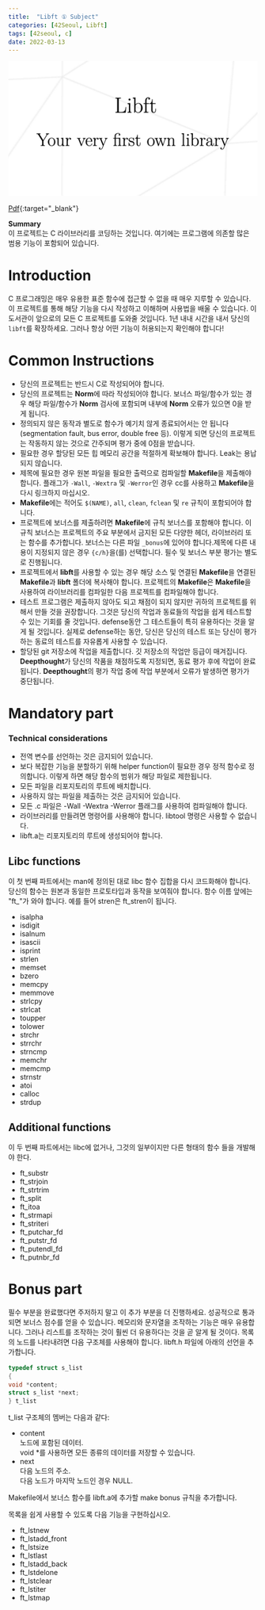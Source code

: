 ```yaml
---
title:  "Libft ① Subject"
categories: [42Seoul, Libft]
tags: [42seoul, c]
date: 2022-03-13
---
```


![thumbnail](/assets/img/42seoul/libft/libft.png)

[Pdf](https://23tae.github.io/assets/file/Libft_en.subject.pdf){:target="_blank"}

**Summary**  
이 프로젝트는 C 라이브러리를 코딩하는 것입니다.
여기에는 프로그램에 의존할 많은 범용 기능이 포함되어 있습니다.
# Introduction
C 프로그래밍은 매우 유용한 표준 함수에 접근할 수 없을 때 매우 지루할 수 있습니다. 이 프로젝트를 통해 해당 기능을 다시 작성하고 이해하며 사용법을 배울 수 있습니다. 이 도서관이 앞으로의 모든 C 프로젝트를 도와줄 것입니다. 1년 내내 시간을 내서 당신의 `libft`를 확장하세요. 그러나 항상 어떤 기능이 허용되는지 확인해야 합니다!

# Common Instructions
- 당신의 프로젝트는 반드시 C로 작성되어야 합니다.
- 당신의 프로젝트는 **Norm**에 따라 작성되어야 합니다. 보너스 파일/함수가 있는 경우 해당 파일/함수가 **Norm** 검사에 포함되며 내부에 **Norm** 오류가 있으면 0을 받게 됩니다.
- 정의되지 않은 동작과 별도로 함수가 예기치 않게 종료되어서는 안 됩니다(segmentation fault, bus error, double free 등). 이렇게 되면 당신의 프로젝트는 작동하지 않는 것으로 간주되며 평가 중에 0점을 받습니다.
- 필요한 경우 할당된 모든 힙 메모리 공간을 적절하게 확보해야 합니다. Leak는 용납되지 않습니다.
- 제목에 필요한 경우 원본 파일을 필요한 출력으로 컴파일할 **Makefile**을 제출해야 합니다. 플래그가 `-Wall`, `-Wextra` 및 `-Werror`인 경우 cc를 사용하고 **Makefile**을 다시 링크하지 마십시오.
- **Makefile**에는 적어도 `$(NAME)`, `all`, `clean`, `fclean` 및 `re` 규칙이 포함되어야 합니다.
- 프로젝트에 보너스를 제출하려면 **Makefile**에 규칙 보너스를 포함해야 합니다. 이 규칙 보너스는 프로젝트의 주요 부분에서 금지된 모든 다양한 헤더, 라이브러리 또는 함수를 추가합니다. 보너스는 다른 파일 `_bonus`에 있어야 합니다.제목에 다른 내용이 지정되지 않은 경우 `{c/h}`을(를) 선택합니다. 필수 및 보너스 부분 평가는 별도로 진행됩니다.
- 프로젝트에서 **libft**를 사용할 수 있는 경우 해당 소스 및 연결된 **Makefile**을 연결된 **Makefile**과 **libft** 폴더에 복사해야 합니다. 프로젝트의 **Makefile**은 **Makefile**을 사용하여 라이브러리를 컴파일한 다음 프로젝트를 컴파일해야 합니다.
- 테스트 프로그램은 제출하지 않아도 되고 채점이 되지 않지만 귀하의 프로젝트를 위해서 만들 것을 권장합니다. 그것은 당신의 작업과 동료들의 작업을 쉽게 테스트할 수 있는 기회를 줄 것입니다. defense동안 그 테스트들이 특히 유용하다는 것을 알게 될 것입니다. 실제로 defense하는 동안, 당신은 당신의 테스트 또는 당신이 평가하는 동료의 테스트를 자유롭게 사용할 수 있습니다.
- 할당된 git 저장소에 작업을 제출합니다. 깃 저장소의 작업만 등급이 매겨집니다. **Deepthought**가 당신의 작품을 채점하도록 지정되면, 동료 평가 후에 작업이 완료됩니다. **Deepthought**의 평가 작업 중에 작업 부분에서 오류가 발생하면 평가가 중단됩니다.

# Mandatory part

### Technical considerations
- 전역 변수를 선언하는 것은 금지되어 있습니다.
- 보다 복잡한 기능을 분할하기 위해 helper function이 필요한 경우 정적 함수로 정의합니다. 이렇게 하면 해당 함수의 범위가 해당 파일로 제한됩니다.
- 모든 파일을 리포지토리의 루트에 배치합니다.
- 사용하지 않는 파일을 제출하는 것은 금지되어 있습니다.
- 모든 .c 파일은 -Wall -Wextra -Werror 플래그를 사용하여 컴파일해야 합니다.
- 라이브러리를 만들려면 명령어를 사용해야 합니다. libtool 명령은 사용할 수 없습니다.
- libft.a는 리포지토리의 루트에 생성되어야 합니다.

## Libc functions
이 첫 번째 파트에서는 man에 정의된 대로 libc 함수 집합을 다시 코드화해야 합니다. 당신의 함수는 원본과 동일한 프로토타입과 동작을 보여줘야 합니다. 함수 이름 앞에는 "ft_"가 와야 합니다. 예를 들어 stren은 ft_stren이 됩니다.
- isalpha
- isdigit
- isalnum
- isascii
- isprint
- strlen
- memset
- bzero
- memcpy
- memmove
- strlcpy
- strlcat
- toupper
- tolower
- strchr
- strrchr
- strncmp
- memchr
- memcmp
- strnstr
- atoi
- calloc
- strdup
 
 
## Additional functions

이 두 번째 파트에서는 libc에 없거나, 그것의 일부이지만 다른 형태의 함수 들을 개발해야 한다.

- ft_substr
- ft_strjoin
- ft_strtrim
- ft_split
- ft_itoa
- ft_strmapi
- ft_striteri
- ft_putchar_fd
- ft_putstr_fd
- ft_putendl_fd
- ft_putnbr_fd

 
# Bonus part

필수 부분을 완료했다면 주저하지 말고 이 추가 부분을 더 진행하세요. 성공적으로 통과되면 보너스 점수를 얻을 수 있습니다.
메모리와 문자열을 조작하는 기능은 매우 유용합니다. 그러나 리스트를 조작하는 것이 훨씬 더 유용하다는 것을 곧 알게 될 것이다.
목록의 노드를 나타내려면 다음 구조체를 사용해야 합니다. libft.h 파일에 아래의 선언을 추가합니다.

```c
typedef struct s_list
{
void *content;
struct s_list *next;
} t_list
```

t_list 구조체의 멤버는 다음과 같다:
- content  
노드에 포함된 데이터.  
void *를 사용하면 모든 종류의 데이터를 저장할 수 있습니다.
- next  
다음 노드의 주소.  
다음 노드가 마지막 노드인 경우 NULL.

Makefile에서 보너스 함수를 libft.a에 추가할 make bonus 규칙을 추가합니다.

목록을 쉽게 사용할 수 있도록 다음 기능을 구현하십시오.

- ft_lstnew
- ft_lstadd_front
- ft_lstsize
- ft_lstlast
- ft_lstadd_back
- ft_lstdelone
- ft_lstclear
- ft_lstiter
- ft_lstmap
